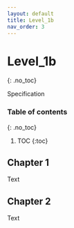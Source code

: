 ```yaml
---
layout: default
title: Level_1b
nav_order: 3
---
```


# Level_1b
{: .no_toc}

Specification

### Table of contents
{: .no_toc}

1. TOC
{:toc}

## Chapter 1

Text

## Chapter 2

Text